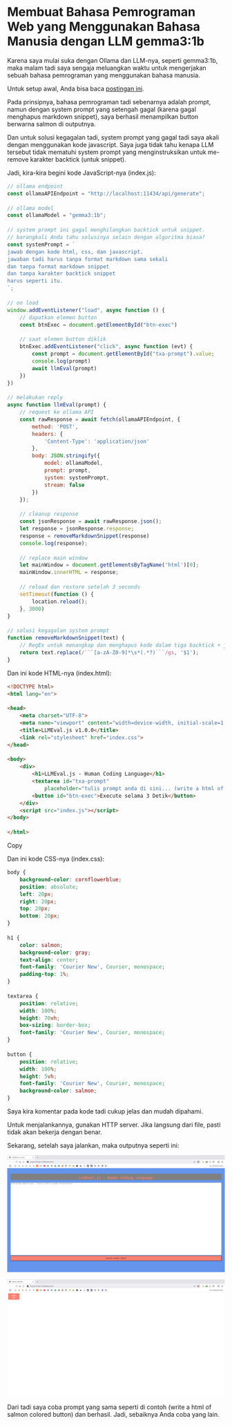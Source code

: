 # Membuat Bahasa Pemrograman Web yang Menggunakan Bahasa Manusia dengan LLM gemma3:1b

Karena saya mulai suka dengan Ollama dan LLM-nya, seperti gemma3:1b, maka malam tadi saya sengaja meluangkan waktu untuk mengerjakan sebuah bahasa pemrograman yang menggunakan bahasa manusia.

Untuk setup awal, Anda bisa baca [postingan ini](../2025-07/Menginstall-Ollama-dan-Open-WebUI-di-Ubuntu-24.04-tanpa-Docker.md).

Pada prinsipnya, bahasa pemrograman tadi sebenarnya adalah prompt, namun dengan system prompt yang setengah gagal (karena gagal menghapus markdown snippet), saya berhasil menampilkan button berwarna salmon di outputnya. 

Dan untuk solusi kegagalan tadi, system prompt yang gagal tadi saya akali dengan menggunakan kode javascript. Saya juga tidak tahu kenapa LLM tersebut tidak mematuhi system prompt yang menginstruksikan untuk me-remove karakter backtick (untuk snippet).

Jadi, kira-kira begini kode JavaScript-nya (index.js):

```javascript
// ollama endpoint
const ollamaAPIEndpoint = "http://localhost:11434/api/generate";

// ollama model
const ollamaModel = "gemma3:1b";

// system prompt ini gagal menghilangkan backtick untuk snippet. 
// barangkali Anda tahu solusinya selain dengan algoritma biasa?
const systemPrompt = `
jawab dengan kode html, css, dan javascript.
jawaban tadi harus tanpa format markdown sama sekali
dan tanpa format markdown snippet
dan tanpa karakter backtick snippet
harus seperti itu.
`;

// on load
window.addEventListener("load", async function () {
    // dapatkan elemen button
    const btnExec = document.getElementById("btn-exec")

    // saat elemen button diklik
    btnExec.addEventListener("click", async function (evt) {
        const prompt = document.getElementById("txa-prompt").value;
        console.log(prompt)
        await llmEval(prompt)
    })
})

// melakukan reply
async function llmEval(prompt) {
    // request ke ollama API
    const rawResponse = await fetch(ollamaAPIEndpoint, {
        method: 'POST',
        headers: {
            'Content-Type': 'application/json'
        },
        body: JSON.stringify({
            model: ollamaModel,
            prompt: prompt,
            system: systemPrompt,
            stream: false
        })
    });

    // cleanup response
    const jsonResponse = await rawResponse.json();
    let response = jsonResponse.response;
    response = removeMarkdownSnippet(response)
    console.log(response);

    // replace main window
    let mainWindow = document.getElementsByTagName('html')[0];
    mainWindow.innerHTML = response;

    // reload dan restore setelah 3 seconds
    setTimeout(function () {
        location.reload();
    }, 3000)
}

// solusi kegagalan system prompt
function removeMarkdownSnippet(text) {
    // RegEx untuk menangkap dan menghapus kode dalam tiga backtick + jenis bahasa
    return text.replace(/```[a-zA-Z0-9]*\s*(.*?)```/gs, '$1');
}
```

Dan ini kode HTML-nya (index.html):

```html
<!DOCTYPE html>
<html lang="en">

<head>
    <meta charset="UTF-8">
    <meta name="viewport" content="width=device-width, initial-scale=1.0">
    <title>LLMEval.js v1.0.0</title>
    <link rel="stylesheet" href="index.css">
</head>

<body>
    <div>
        <h1>LLMEval.js - Human Coding Language</h1>
        <textarea id="txa-prompt"
            placeholder="tulis prompt anda di sini... (write a html of salmon colored button)"></textarea>
        <button id="btn-exec">Execute selama 3 Detik</button>
    </div>
    <script src="index.js"></script>
</body>

</html>
```

Copy

Dan ini kode CSS-nya (index.css):

```css
body {
    background-color: cornflowerblue;
    position: absolute;
    left: 20px;
    right: 20px;
    top: 20px;
    bottom: 20px;
}

h1 {
    color: salmon;
    background-color: gray;
    text-align: center;
    font-family: 'Courier New', Courier, monospace;
    padding-top: 1%;
}

textarea {
    position: relative;
    width: 100%;
    height: 70vh;
    box-sizing: border-box;
    font-family: 'Courier New', Courier, monospace;
}

button {
    position: relative;
    width: 100%;
    height: 5vh;
    font-family: 'Courier New', Courier, monospace;
    background-color: salmon;
}
```

Saya kira komentar pada kode tadi cukup jelas dan mudah dipahami.

Untuk menjalankannya, gunakan HTTP server. Jika langsung dari file, pasti tidak akan bekerja dengan benar.

Sekarang, setelah saya jalankan, maka outputnya seperti ini:

<p align="center">
    <img src="../../media/Screenshot-from-2025-07-27-11-43-05.png?raw=true" alt="tampilan"/>
</p>

<p align="center">
    <img src="../../media/Screenshot-from-2025-07-27-11-43-40.png?raw=true" alt="tampilan"/>
</p>

Dari tadi saya coba prompt yang sama seperti di contoh (write a html of salmon colored button) dan berhasil. Jadi, sebaiknya Anda coba yang lain.